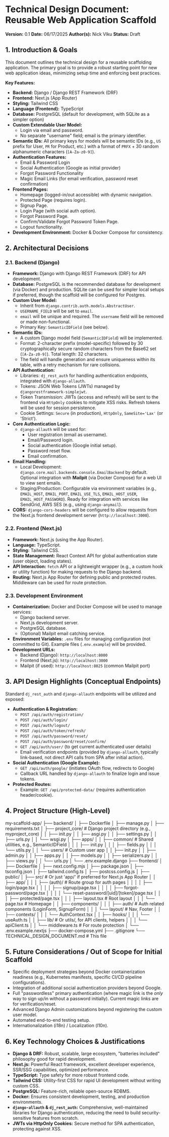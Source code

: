 # Technical Design Document: Reusable Web Application Scaffold

**Version:** 0.1
**Date:** 06/17/2025
**Author(s):** Nick Vlku
**Status:** Draft

## 1. Introduction & Goals

This document outlines the technical design for a reusable scaffolding application. The primary goal is to provide a robust starting point for new web application ideas, minimizing setup time and enforcing best practices.

**Key Features:**

*   **Backend:** Django / Django REST Framework (DRF)
*   **Frontend:** Next.js (App Router)
*   **Styling:** Tailwind CSS
*   **Language (Frontend):** TypeScript
*   **Database:** PostgreSQL (default for development, with SQLite as a simpler option)
*   **Custom Extendable User Model:**
    *   Login via email and password.
    *   No separate "username" field; email is the primary identifier.
*   **Semantic IDs:** All primary keys for models will be semantic IDs (e.g., `US` prefix for User, `PR` for Product, etc.) with a format of `PRFX` + 30 random alphanumeric characters (`[A-Za-z0-9]`).
*   **Authentication Features:**
    *   Email & Password Login
    *   Social Authentication (Google as initial provider)
    *   Forgot Password Functionality
    *   Magic Email Links (for email verification, password reset confirmation)
*   **Frontend Pages:**
    *   Homepage (logged-in/out accessible) with dynamic navigation.
    *   Protected Page (requires login).
    *   Signup Page.
    *   Login Page (with social auth option).
    *   Forgot Password Page.
    *   Confirm/Validate Forgot Password Token Page.
    *   Logout functionality.
*   **Development Environment:** Docker & Docker Compose for consistency.

## 2. Architectural Decisions

### 2.1. Backend (Django)

*   **Framework:** Django with Django REST Framework (DRF) for API development.
*   **Database:** PostgreSQL is the recommended database for development (via Docker) and production. SQLite can be used for simpler local setups if preferred, though the scaffold will be configured for Postgres.
*   **Custom User Model:**
    *   Inherit from `django.contrib.auth.models.AbstractUser`.
    *   `USERNAME_FIELD` will be set to `email`.
    *   `email` will be unique and required. The `username` field will be removed or made non-functional.
    *   Primary Key: `SemanticIDField` (see below).
*   **Semantic IDs:**
    *   A custom Django model field (`SemanticIDField`) will be implemented.
    *   Format: 2-character prefix (model-specific) followed by 30 cryptographically secure random characters from the Base62 set (`[A-Za-z0-9]`). Total length: 32 characters.
    *   The field will handle generation and ensure uniqueness within its table, with a retry mechanism for rare collisions.
*   **API Authentication:**
    *   Libraries: `dj_rest_auth` for handling authentication endpoints, integrated with `django-allauth`.
    *   Tokens: JSON Web Tokens (JWTs) managed by `djangorestframework-simplejwt`.
    *   Token Transmission: JWTs (access and refresh) will be sent to the frontend via `HttpOnly` cookies to mitigate XSS risks. Refresh tokens will be used for session persistence.
    *   Cookie Settings: `Secure` (in production), `HttpOnly`, `SameSite='Lax'` (or 'Strict').
*   **Core Authentication Logic:**
    *   `django-allauth` will be used for:
        *   User registration (email as username).
        *   Email/Password login.
        *   Social authentication (Google initial setup).
        *   Password reset flow.
        *   Email confirmation.
*   **Email Handling:**
    *   Local Development: `django.core.mail.backends.console.EmailBackend` by default. Optional integration with **Mailpit** (via Docker Compose) for a web UI to view sent emails.
    *   Staging/Production: Configurable via environment variables (e.g., `EMAIL_HOST`, `EMAIL_PORT`, `EMAIL_USE_TLS`, `EMAIL_HOST_USER`, `EMAIL_HOST_PASSWORD`). Ready for integration with services like SendGrid, AWS SES (e.g., using `django-anymail`).
*   **CORS:** `django-cors-headers` will be configured to allow requests from the Next.js frontend development server (`http://localhost:3000`).

### 2.2. Frontend (Next.js)

*   **Framework:** Next.js (using the App Router).
*   **Language:** TypeScript.
*   **Styling:** Tailwind CSS.
*   **State Management:** React Context API for global authentication state (user object, loading states).
*   **API Interaction:** `fetch` API or a lightweight wrapper (e.g., a custom hook or utility function) for making requests to the Django backend.
*   **Routing:** Next.js App Router for defining public and protected routes. Middleware can be used for route protection.

### 2.3. Development Environment

*   **Containerization:** Docker and Docker Compose will be used to manage services:
    *   Django backend server.
    *   Next.js development server.
    *   PostgreSQL database.
    *   (Optional) Mailpit email catching service.
*   **Environment Variables:** `.env` files for managing configuration (not committed to Git). Example files (`.env.example`) will be provided.
*   **Development URLs:**
    *   Backend (Django): `http://localhost:8000`
    *   Frontend (Next.js): `http://localhost:3000`
    *   Mailpit (if used): `http://localhost:8025` (common Mailpit port)

## 3. API Design Highlights (Conceptual Endpoints)

Standard `dj_rest_auth` and `django-allauth` endpoints will be utilized and exposed:

*   **Authentication & Registration:**
    *   `POST /api/auth/registration/`
    *   `POST /api/auth/login/`
    *   `POST /api/auth/logout/`
    *   `POST /api/auth/token/refresh/`
    *   `POST /api/auth/password/reset/`
    *   `POST /api/auth/password/reset/confirm/`
    *   `GET /api/auth/user/` (to get current authenticated user details)
    *   Email verification endpoints (provided by `django-allauth`, typically link-based, not direct API calls from SPA after initial action).
*   **Social Authentication (Google Example):**
    *   `GET /api/auth/google/` (initiates OAuth flow, redirects to Google)
    *   Callback URL handled by `django-allauth` to finalize login and issue tokens.
*   **Protected Routes:**
    *   Example: `GET /api/protected-data/` (requires authentication header/cookie).

## 4. Project Structure (High-Level)
my-scaffold-app/
├── backend/
│ ├── Dockerfile
│ ├── manage.py
│ ├── requirements.txt
│ ├── project_core/ # Django project directory (e.g., myproject_core)
│ │ ├── init.py
│ │ ├── asgi.py
│ │ ├── settings.py
│ │ ├── urls.py
│ │ └── wsgi.py
│ ├── apps/
│ │ ├── common/ # Shared utilities, e.g., SemanticIDField
│ │ │ ├── init.py
│ │ │ ├── fields.py
│ │ │ └── utils.py
│ │ └── users/ # Custom user app
│ │ ├── init.py
│ │ ├── admin.py
│ │ ├── apps.py
│ │ ├── models.py
│ │ ├── serializers.py
│ │ ├── views.py
│ │ └── urls.py
│ └── .env.example.django
├── frontend/
│ ├── Dockerfile
│ ├── next.config.mjs
│ ├── package.json
│ ├── tsconfig.json
│ ├── tailwind.config.ts
│ ├── postcss.config.js
│ ├── public/
│ ├── src/ # Or just 'app/' if preferred for Next.js App Router
│ │ ├── app/
│ │ │ ├── (auth)/ # Route group for auth pages
│ │ │ │ ├── login/page.tsx
│ │ │ │ ├── signup/page.tsx
│ │ │ │ ├── forgot-password/page.tsx
│ │ │ │ └── reset-password/[uid]/[token]/page.tsx
│ │ │ ├── protected/page.tsx
│ │ │ ├── layout.tsx # Root layout
│ │ │ └── page.tsx # Homepage
│ │ ├── components/
│ │ │ ├── auth/ # Auth related components (LoginForm, SignupForm)
│ │ │ └── layout/ # Nav, Footer
│ │ ├── contexts/
│ │ │ └── AuthContext.tsx
│ │ ├── hooks/
│ │ │ └── useAuth.ts
│ │ ├── lib/ # Or utils/, for API clients, helpers
│ │ │ └── apiClient.ts
│ │ └── middleware.ts # For route protection
│ └── .env.example.nextjs
├── docker-compose.yml
├── .gitignore
└── TECHNICAL_DESIGN_DOCUMENT.md # This file


## 5. Future Considerations / Out of Scope for Initial Scaffold

*   Specific deployment strategies beyond Docker containerization readiness (e.g., Kubernetes manifests, specific CI/CD pipeline configurations).
*   Integration of additional social authentication providers beyond Google.
*   Full "passwordless" primary authentication (where magic link is the *only* way to sign up/in without a password initially). Current magic links are for verification/reset.
*   Advanced Django Admin customizations beyond registering the custom user model.
*   Automated end-to-end testing setup.
*   Internationalization (i18n) / Localization (l10n).

## 6. Key Technology Choices & Justifications

*   **Django & DRF:** Robust, scalable, large ecosystem, "batteries included" philosophy good for rapid development.
*   **Next.js:** Powerful React framework, excellent developer experience, SSR/SSG capabilities, optimized performance.
*   **TypeScript:** Type safety for more robust frontend code.
*   **Tailwind CSS:** Utility-first CSS for rapid UI development without writing custom CSS.
*   **PostgreSQL:** Feature-rich, reliable open-source RDBMS.
*   **Docker:** Ensures consistent development, testing, and production environments.
*   **`django-allauth` & `dj_rest_auth`:** Comprehensive, well-maintained libraries for Django authentication, reducing the need to build security-sensitive features from scratch.
*   **JWTs via HttpOnly Cookies:** Secure method for SPA authentication, protecting against XSS.